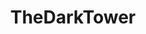 ---
title: TheDarkTower
crosslinks:
- youtubefactsbot
- movies
- stephenking
- youtubot
- autotldr
- livven
- u_imguralbumbot
- DestinyTheGame
- darktower
- pcmasterrace
- pics
- TheDankTower
- MassdropBot
- glassheads
- AMADisasters
- DeepIntoYouTube
- place
- gatekeeping
- circlebroke2
- powerrangers
---